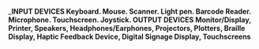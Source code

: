 ___INPUT DEVICES 
Keyboard.
Mouse.
Scanner.
Light pen.
Barcode Reader.
Microphone.
Touchscreen.
Joystick.
OUTPUT DEVICES Monitor/Display, Printer, Speakers, Headphones/Earphones, Projectors, Plotters, Braille Display, Haptic Feedback Device, Digital Signage Display, Touchscreens__
